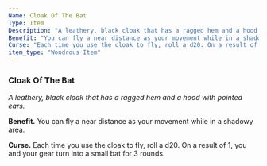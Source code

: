 ```yaml
---
Name: Cloak Of The Bat
Type: Item
Description: "A leathery, black cloak that has a ragged hem and a hood with pointed ears."
Benefit: "You can fly a near distance as your movement while in a shadowy area."
Curse: "Each time you use the cloak to fly, roll a d20. On a result of 1, you and your gear turn into a small bat for 3 rounds."
item_type: "Wondrous Item"
---
```


### Cloak Of The Bat

_A leathery, black cloak that has a ragged hem and a hood with pointed ears._

**Benefit.** You can fly a near distance as your movement while in a shadowy area.

**Curse.** Each time you use the cloak to fly, roll a d20. On a result of 1, you and your gear turn into a small bat for 3 rounds.

